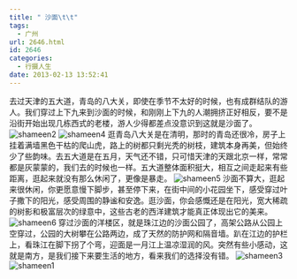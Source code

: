 ```yaml
---
title: " 沙面\t\t"
tags:
  - 广州
url: 2646.html
id: 2646
categories:
  - 行摄人生
date: 2013-02-13 13:52:41
---
```


去过天津的五大道，青岛的八大关，即使在季节不太好的时候，也有成群结队的游人。我们穿过上下九来到沙面的时候，和刚刚上下九的人潮拥挤正好相反，要不是沿街开始出现几栋西式的老楼，游人少得都差点没意识到这就是沙面了。 ![shameen2](../../../images/2013/02/shameen2.jpg) ![shameen4](../../../images/2013/02/shameen4.jpg) 逛青岛八大关是在清明，那时的青岛还很冷，房子上挂着满墙黑色干枯的爬山虎，路上的树都只剩光秃的树枝，建筑本身再美，但始终少了些韵味。去五大道是在五月，天气还不错，只可惜天津的天跟北京一样，常常都是灰蒙蒙的，我们去的时候也一样。五大道整体面积挺大，相互之间走起来有些距离，逛起来就没有那么休闲了，更像是暴走。 ![shameen5](../../../images/2013/02/shameen5.jpg) 沙面不算大，逛起来很休闲，你更愿意慢下脚步，甚至停下来，在街中间的小花园坐下，感受穿过叶子撒下的阳光，感受周围的静谧和安逸。逛沙面，你会感慨还是在阳光，宽大稀疏的树影和极富层次的绿意中，这些古老的西洋建筑才能真正体现出它的美来。 ![shameen6](../../../images/2013/02/shameen6.jpg) 穿过沙面的洋楼区，就是珠江边的沙面公园了，高架公路从公园上空穿过，公园的大树攀在公路两边，成了天然的防护网和隔音墙。趴在江边的护栏上，看珠江在脚下拐了个弯，迎面是一月江上温凉湿润的风。突然有些小感动，这就是南方，是我们接下来要生活的地方，看来我们的选择没有错。 ![shameen3](../../../images/2013/02/shameen3.jpg) ![shameen1](../../../images/2013/02/shameen1.jpg)